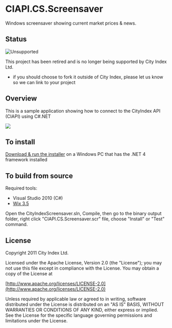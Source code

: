 # CIAPI.CS.Screensaver
Windows screensaver showing current market prices & news. 

## Status

![Unsupported](http://labs.cityindex.com/wp-content/uploads/2012/01/lbl-unsupported.png)

This project has been retired and is no longer being supported by City Index Ltd.

* if you should choose to fork it outside of City Index, please let us know so we can link to your project

## Overview

This is a sample application showing how to connect to the CityIndex API (CIAPI) using C#.NET

<img src="http://content.screencast.com/users/mrdavidlaing/folders/Jing/media/faa462eb-5939-4b57-a2e2-1f2c48650d09/00000025.png">

## To install
[Download & run the installer](https://github.com/cityindex/ciapi.cs.screensaver/downloads) on a Windows PC that has the .NET 4 framework installed

## To build from source
Required tools:

* Visual Studio 2010 (C#)
* [Wix 3.5](http://wix.codeplex.com/releases/view/60102)

Open the CityIndexScreensaver.sln, Compile, then go to the binary output folder, 
right click "CIAPI.CS.Screensaver.scr" file, choose "Install" or "Test" command.

## License

Copyright 2011 City Index Ltd.

Licensed under the Apache License, Version 2.0 (the "License");
you may not use this file except in compliance with the License.
You may obtain a copy of the License at

  [http://www.apache.org/licenses/LICENSE-2.0](http://www.apache.org/licenses/LICENSE-2.0)

Unless required by applicable law or agreed to in writing, software
distributed under the License is distributed on an "AS IS" BASIS,
WITHOUT WARRANTIES OR CONDITIONS OF ANY KIND, either express or implied.
See the License for the specific language governing permissions and
limitations under the License.
